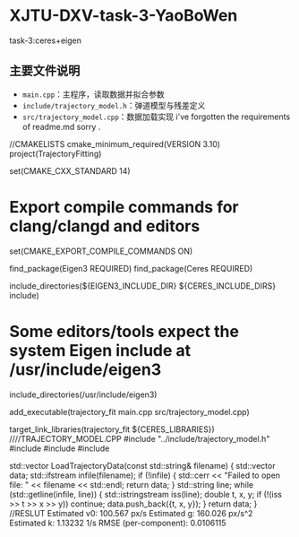 # XJTU-DXV-task-3-YaoBoWen
task-3:ceres+eigen
## 主要文件说明
- `main.cpp`：主程序，读取数据并拟合参数
- `include/trajectory_model.h`：弹道模型与残差定义
- `src/trajectory_model.cpp`：数据加载实现
i've forgotten the requirements of readme.md sorry .



//CMAKELISTS
cmake_minimum_required(VERSION 3.10)
project(TrajectoryFitting)

set(CMAKE_CXX_STANDARD 14)

# Export compile commands for clang/clangd and editors
set(CMAKE_EXPORT_COMPILE_COMMANDS ON)

find_package(Eigen3 REQUIRED)
find_package(Ceres REQUIRED)

include_directories(${EIGEN3_INCLUDE_DIR} ${CERES_INCLUDE_DIRS} include)

# Some editors/tools expect the system Eigen include at /usr/include/eigen3
include_directories(/usr/include/eigen3)

add_executable(trajectory_fit main.cpp src/trajectory_model.cpp)

target_link_libraries(trajectory_fit ${CERES_LIBRARIES})
////TRAJECTORY_MODEL.CPP
#include "../include/trajectory_model.h"
#include <fstream>
#include <sstream>
#include <iostream>

std::vector<TrajectoryObservation> LoadTrajectoryData(const std::string& filename) {
    std::vector<TrajectoryObservation> data;
    std::ifstream infile(filename);
    if (!infile) {
        std::cerr << "Failed to open file: " << filename << std::endl;
        return data;
    }
    std::string line;
    while (std::getline(infile, line)) {
        std::istringstream iss(line);
        double t, x, y;
        if (!(iss >> t >> x >> y)) continue;
        data.push_back({t, x, y});
    }
    return data;
}
//RESLUT
Estimated v0: 100.567 px/s
Estimated g: 160.026 px/s^2
Estimated k: 1.13232 1/s
RMSE (per-component): 0.0106115
